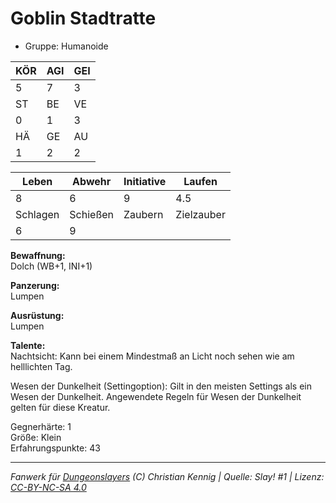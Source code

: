 # Goblin Stadtratte  
- Gruppe: Humanoide  

| KÖR | AGI | GEI |  
| --- | --- | --- |  
| 5   | 7   | 3   |
| ST  | BE  | VE  |  
| 0   | 1   | 3   |
| HÄ  | GE  | AU  |  
| 1   | 2   | 2   |


| Leben    | Abwehr   | Initiative | Laufen     |
| -------- | -------- | ---------- | ---------- |
| 8        | 6        | 9          | 4.5        |
| Schlagen | Schießen | Zaubern    | Zielzauber |
| 6        | 9        |            |            |

**Bewaffnung:**  
Dolch (WB+1, INI+1)

**Panzerung:**  
Lumpen

**Ausrüstung:**  
Lumpen

**Talente:**  
Nachtsicht: Kann bei einem Mindestmaß an Licht noch sehen wie am helllichten Tag. 

Wesen der Dunkelheit (Settingoption): Gilt in den meisten Settings als ein Wesen der Dunkelheit. Angewendete Regeln für Wesen der Dunkelheit gelten für diese Kreatur. 


Gegnerhärte: 1  
Größe: Klein  
Erfahrungspunkte: 43  



___
*Fanwerk für [Dungeonslayers](https://www.dungeonslayers.net/) (C) Christian Kennig | Quelle: Slay! #1 | Lizenz: [CC-BY-NC-SA 4.0](https://creativecommons.org/licenses/by-nc-sa/4.0/deed.de)*